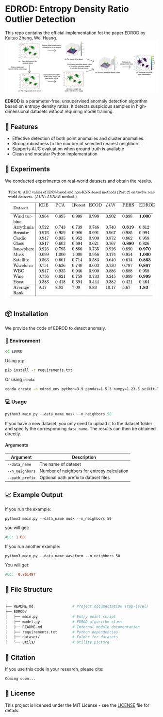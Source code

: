 # EDROD: Entropy Density Ratio Outlier Detection

This repo contains the official implementation fot the paper EDROD by Kaituo Zhang, Wei Huang.
![flowchart](EDROD/utilis/flowchart.png)

**EDROD** is a parameter-free, unsupervised anomaly detection algorithm based on entropy density ratios. It detects suspicious samples in high-dimensional datasets without requiring model training.

## 🚀  Features

- Effective detection of both point anomalies and cluster anomalies.
- Strong robustness to the number of selected nearest neighbors.
- Supports AUC evaluation when ground truth is available
- Clean and modular Python implementation

## 🧪 Experiments

We conducted experiments on real-world datasets and obtain the results.

![flowchart](EDROD/utilis/real-world-result.png)

## 📦 Installation

We provide the code of EDROD to detect anomaly.

### 🧩 Environment

```bash
cd EDROD
```

Using `pip`:

```bash
pip install -r requirements.txt
```

Or using `conda`:

```bash
conda create -n edrod_env python=3.9 pandas=1.5.3 numpy=1.23.5 scikit-learn=1.2.2
```

### 💻  Usage

```python
python3 main.py --data_name musk --n_neighbors 50
```

If you have a new dataset, you only need to upload it to the dataset folder and specify the corresponding `data_name`. The results can then be obtained directly.

#### Arguments

| Argument        | Description                                 |
| --------------- | ------------------------------------------- |
| `--data_name`   | The name of dataset                         |
| `--n_neighbors` | Number of neighbors for entropy calculation |
| `--path_prefix` | Optional path prefix to dataset files       |

## 📈 Example Output

If you run the example:

```
python3 main.py --data_name musk --n_neighbors 50
```

you will get:

```makefile
AUC: 1.00
```

If you run another example:

```
python3 main.py --data_name waveform --n_neighbors 50
```

You will get:

```makefile
AUC:  0.861487
```

## 📁 File Structure

```bash
.
├── README.md                  # Project documentation (top-level)
├── EDROD/
│   ├── main.py                # Entry point script
│   ├── model.py               # EDROD algorithm class
│   ├── README.md              # Internal module documentation
│   ├── requirements.txt       # Python dependencies
│   ├── dataset/               # Folder for datasets
│   └── utils/                 # Utility picture

```

## 📖 Citation

If you use this code in your research, please cite:

```nginx
Coming soon...
```

## 📝 License

This project is licensed under the MIT License - see the [LICENSE](LICENSE) file for details.
